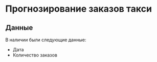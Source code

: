 # Прогнозирование заказов такси

## Данные
В наличии были следующие данные:
- Дата
- Количество заказов

